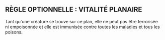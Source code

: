 ## RÈGLE OPTIONNELLE : VITALITÉ PLANAIRE

Tant qu'une créature se trouve sur ce plan, elle ne peut pas
être terrorisée ni empoisonnée et elle est immunisée contre
toutes les maladies et tous les poisons.
